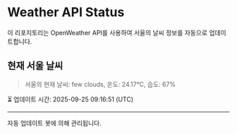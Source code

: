 
# Weather API Status

이 리포지토리는 OpenWeather API를 사용하여 서울의 날씨 정보를 자동으로 업데이트합니다.

## 현재 서울 날씨
> 서울의 현재 날씨: few clouds, 온도: 24.17°C, 습도: 67%

⏳ 업데이트 시간: 2025-09-25 09:16:51 (UTC)

---
자동 업데이트 봇에 의해 관리됩니다.
